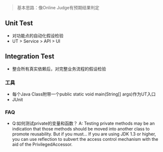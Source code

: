 > 基本思路：像Online Judge有预期结果判定

## Unit Test
- 对功能点的自动化假设检验
- UT > Service > API > UI

## Integration Test
- 整合所有真实依赖后，对完整业务流程的假设检验

### 工具

- 每个Java Class附带一个public static void main(String[] args)作为UT入口
- JUnit

### FAQ
- Q:如何测试private的变量和函数？
  A: Testing private methods may be an indication that those methods should be moved into another class to promote reusability.  But if you must...  If you are using JDK 1.3 or higher, you can use reflection to subvert the access control mechanism with the aid of the PrivilegedAccessor.